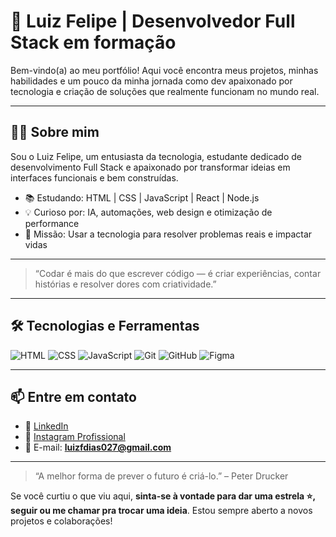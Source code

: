 # 🚀 Luiz Felipe | Desenvolvedor Full Stack em formação

Bem-vindo(a) ao meu portfólio! Aqui você encontra meus projetos, minhas habilidades e um pouco da minha jornada como dev apaixonado por tecnologia e criação de soluções que realmente funcionam no mundo real.

---

## 👨‍💻 Sobre mim

Sou o Luiz Felipe, um entusiasta da tecnologia, estudante dedicado de desenvolvimento Full Stack e apaixonado por transformar ideias em interfaces funcionais e bem construídas.

- 📚 Estudando: HTML | CSS | JavaScript | React | Node.js
- 💡 Curioso por: IA, automações, web design e otimização de performance
- 🎯 Missão: Usar a tecnologia para resolver problemas reais e impactar vidas

---

> “Codar é mais do que escrever código — é criar experiências, contar histórias e resolver dores com criatividade.”

---

## 🛠️ Tecnologias e Ferramentas

![HTML](https://img.shields.io/badge/-HTML5-E34F26?logo=html5&logoColor=fff&style=for-the-badge)
![CSS](https://img.shields.io/badge/-CSS3-1572B6?logo=css3&logoColor=fff&style=for-the-badge)
![JavaScript](https://img.shields.io/badge/-JavaScript-F7DF1E?logo=javascript&logoColor=000&style=for-the-badge)
![Git](https://img.shields.io/badge/-Git-F05032?logo=git&logoColor=fff&style=for-the-badge)
![GitHub](https://img.shields.io/badge/-GitHub-181717?logo=github&logoColor=fff&style=for-the-badge)
![Figma](https://img.shields.io/badge/-Figma-F241E?logo=figma&logoColor=000&style=for-the-badge)

---

## 📫 Entre em contato

- 💼 [LinkedIn](https://www.linkedin.com/in/luiz-felipe-de-oliveira-dias-38230334b/)
- 📸 [Instagram Profissional](https://www.instagram.com/luizf_dev/)
- 📧 E-mail: **luizfdias027@gmail.com**

---

> “A melhor forma de prever o futuro é criá-lo.” – Peter Drucker

Se você curtiu o que viu aqui, **sinta-se à vontade para dar uma estrela ⭐, seguir ou me chamar pra trocar uma ideia**. Estou sempre aberto a novos projetos e colaborações!

